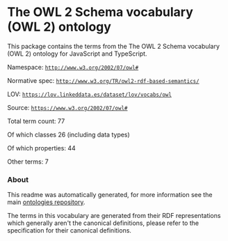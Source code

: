 # The OWL 2 Schema vocabulary (OWL 2) ontology

This package contains the terms from the The OWL 2 Schema vocabulary (OWL 2) ontology for JavaScript and TypeScript.

Namespace: [`http://www.w3.org/2002/07/owl#`](http://www.w3.org/2002/07/owl#)

Normative spec: [`http://www.w3.org/TR/owl2-rdf-based-semantics/`](http://www.w3.org/TR/owl2-rdf-based-semantics/)

LOV: [`https://lov.linkeddata.es/dataset/lov/vocabs/owl`](https://lov.linkeddata.es/dataset/lov/vocabs/owl)

Source: [`https://www.w3.org/2002/07/owl#`](https://www.w3.org/2002/07/owl#)

Total term count: 77

Of which classes 26 (including data types)

Of which properties: 44

Other terms: 7

### About
This readme was automatically generated, for more information see the main [ontologies repository](https://github.com/ontola/ontologies).

The terms in this vocabulary are generated from their RDF representations which generally aren't the canonical definitions,
please refer to the specification for their canonical definitions.
